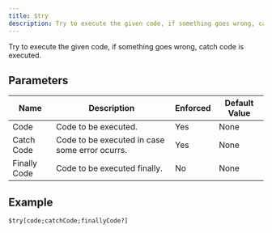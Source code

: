 ```yaml
---
title: $try
description: Try to execute the given code, if something goes wrong, catch code is executed.
---
```


Try to execute the given code, if something goes wrong, catch code is executed.
## Parameters
|     Name     |                  Description                   | Enforced | Default Value |
|--------------|------------------------------------------------|----------|---------------|
| Code         | Code to be executed.                           | Yes      | None          |
| Catch Code   | Code to be executed in case some error ocurrs. | Yes      | None          |
| Finally Code | Code to be executed finally.                   | No       | None          |
## Example
```eats
$try[code;catchCode;finallyCode?]
```